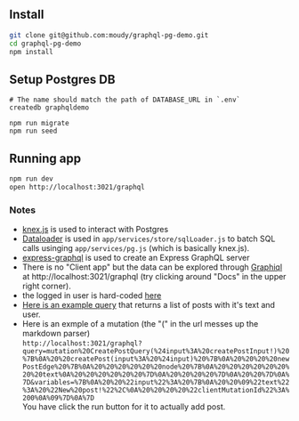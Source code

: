 
## Install
```sh
git clone git@github.com:moudy/graphql-pg-demo.git
cd graphql-pg-demo
npm install
```

## Setup Postgres DB
```
# The name should match the path of DATABASE_URL in `.env`
createdb graphqldemo

npm run migrate
npm run seed
```

## Running app
```sh
npm run dev
open http://localhost:3021/graphql
```

### Notes
- [knex.js](http://knexjs.org/) is used to interact with Postgres
- [Dataloader](https://github.com/facebook/dataloader) is used in `app/services/store/sqlLoader.js` to batch SQL calls usinging `app/services/pg.js` (which is basically knex.js).
- [express-graphql](https://github.com/graphql/express-graphql) is used to create an Express GraphQL server
- There is no "Client app" but the data can be explored through [Graphiql](https://github.com/graphql/graphiql) at http://localhost:3021/graphql (try clicking around "Docs" in the upper right corner).
- the logged in user is hard-coded [here](https://github.com/moudy/graphql-pg-demo/blob/master/app/routers/graphql.js#L53)
- [Here is an example query](http://localhost:3021/graphql?query=query%20%7B%0A%20%20viewer%20%7B%0A%20%20%20%20posts%20%7B%0A%20%20%20%20%20%20edges%20%7B%0A%20%20%20%20%20%20%20%20node%20%7B%0A%20%20%20%20%20%20%20%20%20%20text%0A%20%20%20%20%20%20%20%20%20%20user%20%7B%0A%20%20%20%20%20%20%20%20%20%20%20%20id%0A%20%20%20%20%20%20%20%20%20%20%7D%0A%20%20%20%20%20%20%20%20%7D%0A%20%20%20%20%20%20%7D%0A%20%20%20%20%7D%0A%20%20%7D%0A%7D) that returns a list of posts with it's text and user.
- Here is an exmple of a mutation (the "(" in the url messes up the markdown parser)  
   `http://localhost:3021/graphql?query=mutation%20CreatePostQuery(%24input%3A%20createPostInput!)%20%7B%0A%20%20createPost(input%3A%20%24input)%20%7B%0A%20%20%20%20newPostEdge%20%7B%0A%20%20%20%20%20%20node%20%7B%0A%20%20%20%20%20%20%20%20text%0A%20%20%20%20%20%20%7D%0A%20%20%20%20%7D%0A%20%20%7D%0A%7D&variables=%7B%0A%20%20%22input%22%3A%20%7B%0A%20%20%09%22text%22%3A%20%22New%20post!%22%2C%0A%20%20%20%20%22clientMutationId%22%3A%200%0A%09%7D%0A%7D`   
  You have click the run button for it to actually add post.



